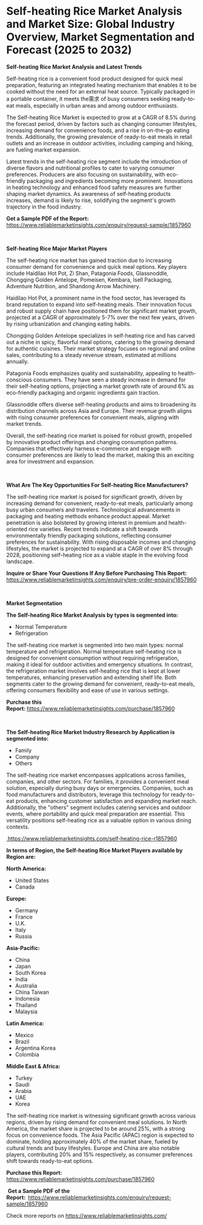 <p><h1>Self-heating Rice Market Analysis and Market Size: Global Industry Overview, Market Segmentation and Forecast (2025 to 2032)</h1></p><p><strong>Self-heating Rice Market Analysis and Latest Trends</strong></p>
<p><p>Self-heating rice is a convenient food product designed for quick meal preparation, featuring an integrated heating mechanism that enables it to be cooked without the need for an external heat source. Typically packaged in a portable container, it meets the需求 of busy consumers seeking ready-to-eat meals, especially in urban areas and among outdoor enthusiasts.</p><p>The Self-heating Rice Market is expected to grow at a CAGR of 8.5% during the forecast period, driven by factors such as changing consumer lifestyles, increasing demand for convenience foods, and a rise in on-the-go eating trends. Additionally, the growing prevalence of ready-to-eat meals in retail outlets and an increase in outdoor activities, including camping and hiking, are fueling market expansion.</p><p>Latest trends in the self-heating rice segment include the introduction of diverse flavors and nutritional profiles to cater to varying consumer preferences. Producers are also focusing on sustainability, with eco-friendly packaging and ingredients becoming more prominent. Innovations in heating technology and enhanced food safety measures are further shaping market dynamics. As awareness of self-heating products increases, demand is likely to rise, solidifying the segment's growth trajectory in the food industry.</p></p>
<p><strong>Get a Sample PDF of the Report:&nbsp;</strong> <a href="https://www.reliablemarketinsights.com/enquiry/request-sample/1857960?utm_campaign=2347&utm_medium=2&utm_source=Github&utm_content=ia&utm_term=10022025&utm_id=self-heating-rice">https://www.reliablemarketinsights.com/enquiry/request-sample/1857960</a></p>
<p>&nbsp;</p>
<p><strong>Self-heating Rice Major Market Players</strong></p>
<p><p>The self-heating rice market has gained traction due to increasing consumer demand for convenience and quick meal options. Key players include Haidilao Hot Pot, Zi Shan, Patagonia Foods, Glassnoddle, Chongqing Golden Antelope, Pomeisen, Kembara, Isell Packaging, Adventure Nutrition, and Shandong Arrow Machinery.</p><p>Haidilao Hot Pot, a prominent name in the food sector, has leveraged its brand reputation to expand into self-heating meals. Their innovation focus and robust supply chain have positioned them for significant market growth, projected at a CAGR of approximately 5-7% over the next few years, driven by rising urbanization and changing eating habits.</p><p>Chongqing Golden Antelope specializes in self-heating rice and has carved out a niche in spicy, flavorful meal options, catering to the growing demand for authentic cuisines. Their market strategy focuses on regional and online sales, contributing to a steady revenue stream, estimated at millions annually.</p><p>Patagonia Foods emphasizes quality and sustainability, appealing to health-conscious consumers. They have seen a steady increase in demand for their self-heating options, projecting a market growth rate of around 6% as eco-friendly packaging and organic ingredients gain traction.</p><p>Glassnoddle offers diverse self-heating products and aims to broadening its distribution channels across Asia and Europe. Their revenue growth aligns with rising consumer preferences for convenient meals, aligning with market trends.</p><p>Overall, the self-heating rice market is poised for robust growth, propelled by innovative product offerings and changing consumption patterns. Companies that effectively harness e-commerce and engage with consumer preferences are likely to lead the market, making this an exciting area for investment and expansion.</p></p>
<p>&nbsp;</p>
<p><strong>What Are The Key Opportunities For Self-heating Rice Manufacturers?</strong></p>
<p><p>The self-heating rice market is poised for significant growth, driven by increasing demand for convenient, ready-to-eat meals, particularly among busy urban consumers and travelers. Technological advancements in packaging and heating methods enhance product appeal. Market penetration is also bolstered by growing interest in premium and health-oriented rice varieties. Recent trends indicate a shift towards environmentally friendly packaging solutions, reflecting consumer preferences for sustainability. With rising disposable incomes and changing lifestyles, the market is projected to expand at a CAGR of over 8% through 2028, positioning self-heating rice as a viable staple in the evolving food landscape.</p></p>
<p><strong>Inquire or Share Your Questions If Any Before Purchasing This Report:</strong> <a href="https://www.reliablemarketinsights.com/enquiry/pre-order-enquiry/1857960?utm_campaign=2347&utm_medium=2&utm_source=Github&utm_content=ia&utm_term=10022025&utm_id=self-heating-rice">https://www.reliablemarketinsights.com/enquiry/pre-order-enquiry/1857960</a></p>
<p>&nbsp;</p>
<p><strong>Market Segmentation</strong></p>
<p><strong>The Self-heating Rice Market Analysis by types is segmented into:</strong></p>
<p><ul><li>Normal Temperature</li><li>Refrigeration</li></ul></p>
<p><p>The self-heating rice market is segmented into two main types: normal temperature and refrigeration. Normal temperature self-heating rice is designed for convenient consumption without requiring refrigeration, making it ideal for outdoor activities and emergency situations. In contrast, the refrigeration market involves self-heating rice that is kept at lower temperatures, enhancing preservation and extending shelf life. Both segments cater to the growing demand for convenient, ready-to-eat meals, offering consumers flexibility and ease of use in various settings.</p></p>
<p><strong>Purchase this Report:&nbsp;</strong><a href="https://www.reliablemarketinsights.com/purchase/1857960?utm_campaign=2347&utm_medium=2&utm_source=Github&utm_content=ia&utm_term=10022025&utm_id=self-heating-rice">https://www.reliablemarketinsights.com/purchase/1857960</a></p>
<p>&nbsp;</p>
<p><strong>The Self-heating Rice Market Industry Research by Application is segmented into:</strong></p>
<p><ul><li>Family</li><li>Company</li><li>Others</li></ul></p>
<p><p>The self-heating rice market encompasses applications across families, companies, and other sectors. For families, it provides a convenient meal solution, especially during busy days or emergencies. Companies, such as food manufacturers and distributors, leverage this technology for ready-to-eat products, enhancing customer satisfaction and expanding market reach. Additionally, the "others" segment includes catering services and outdoor events, where portability and quick meal preparation are essential. This versatility positions self-heating rice as a valuable option in various dining contexts.</p></p>
<p><a href="https://www.reliablemarketinsights.com/self-heating-rice-r1857960?utm_campaign=2347&utm_medium=2&utm_source=Github&utm_content=ia&utm_term=10022025&utm_id=self-heating-rice">&nbsp;https://www.reliablemarketinsights.com/self-heating-rice-r1857960</a></p>
<p><strong>In terms of Region, the Self-heating Rice Market Players available by Region are:</strong></p>
<p>
    <p> <strong> North America: </strong>
        <ul>
            <li>United States</li>
            <li>Canada</li>
        </ul>
        </p> 
    <p> <strong> Europe: </strong>
        <ul>
            <li>Germany</li>
            <li>France</li>
            <li>U.K.</li>
            <li>Italy</li>
            <li>Russia</li>
        </ul>
        </p> 
    <p> <strong> Asia-Pacific: </strong>
        <ul>
            <li>China</li>
            <li>Japan</li>
            <li>South Korea</li>
            <li>India</li>
            <li>Australia</li>
            <li>China Taiwan</li>
            <li>Indonesia</li>
            <li>Thailand</li>
            <li>Malaysia</li>
        </ul>
        </p> 
    <p> <strong> Latin America: </strong>
        <ul>
            <li>Mexico</li>
            <li>Brazil</li>
            <li>Argentina Korea</li>
            <li>Colombia</li>
        </ul>
        </p> 
    <p> <strong> Middle East & Africa: </strong>
        <ul>
            <li>Turkey</li>
            <li>Saudi</li>
            <li>Arabia</li>
            <li>UAE</li>
            <li>Korea</li>
        </ul>
    </p>
    </p>
<p><p>The self-heating rice market is witnessing significant growth across various regions, driven by rising demand for convenient meal solutions. In North America, the market share is projected to be around 25%, with a strong focus on convenience foods. The Asia Pacific (APAC) region is expected to dominate, holding approximately 40% of the market share, fueled by cultural trends and busy lifestyles. Europe and China are also notable players, contributing 20% and 15% respectively, as consumer preferences shift towards ready-to-eat options.</p></p>
<p><strong>Purchase this Report: </strong><a href="https://www.reliablemarketinsights.com/purchase/1857960?utm_campaign=2347&utm_medium=2&utm_source=Github&utm_content=ia&utm_term=10022025&utm_id=self-heating-rice">https://www.reliablemarketinsights.com/purchase/1857960</a></p>
<p>&nbsp;<strong>Get a Sample PDF of the Report:&nbsp;&nbsp;</strong><a href="https://www.reliablemarketinsights.com/enquiry/request-sample/1857960?utm_campaign=2347&utm_medium=2&utm_source=Github&utm_content=ia&utm_term=10022025&utm_id=self-heating-rice">https://www.reliablemarketinsights.com/enquiry/request-sample/1857960</a></p>
<p><strong></strong></p>
<p>Check more reports on <a href="https://www.reliablemarketinsights.com/?utm_campaign=2347&utm_medium=2&utm_source=Github&utm_content=ia&utm_term=10022025&utm_id=self-heating-rice">https://www.reliablemarketinsights.com/</a></p>